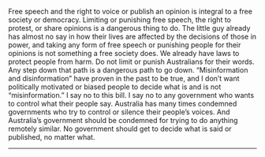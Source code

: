 Free speech and the right to voice or publish an opinion is integral to a free society or democracy. Limiting or
punishing free speech, the right to protest, or share opinions is a dangerous thing to do. The little guy already has
almost no say in how their lives are affected by the decisions of those in power, and taking any form of free
speech or punishing people for their opinions is not something a free society does. We already have laws to
protect people from harm. Do not limit or punish Australians for their words. Any step down that path is a
dangerous path to go down.
“Misinformation and disinformation” have proven in the past to be true, and I don’t want politically motivated or
biased people to decide what is and is not “misinformation.” I say no to this bill. I say no to any government who
wants to control what their people say. Australia has many times condemned governments who try to control or
silence their people’s voices. And Australia’s government should be condemned for trying to do anything
remotely similar. No government should get to decide what is said or published, no matter what.


-----

